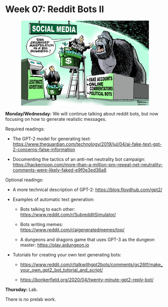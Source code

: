 # Week 07: Reddit Bots II

<center>
<img width='80%' src=cartoon.png />
</center>

<!--
**Quiz:**
No quiz this week :)
The completed `quiz.pdf` should be submitted to sakai by Friday at midnight.
-->

**Monday/Wednesday:**
We will continue talking about reddit bots,
but now focusing on how to generate realistic messages.

Required readings:

* The GPT-2 model for generating text: https://www.theguardian.com/technology/2019/jul/04/ai-fake-text-gpt-2-concerns-false-information

* Documenting the tactics of an anti-net neutrality bot campaign: https://hackernoon.com/more-than-a-million-pro-repeal-net-neutrality-comments-were-likely-faked-e9f0e3ed36a6

Optional readings:

* A more technical description of GPT-2: https://blog.floydhub.com/gpt2/

* Examples of automatic text generation:

    * Bots talking to each other: https://www.reddit.com/r/SubredditSimulator/

    * Bots writing memes: https://www.reddit.com/r/aigeneratedmemes/top/

    * A dungeons and dragons game that uses GPT-3 as the dungeon master: https://play.aidungeon.io

* Tutorials for creating your own text generating bots:

    * https://www.reddit.com/r/talkwithgpt2bots/comments/gc26tf/make_your_own_gpt2_bot_tutorial_and_script/

    * https://bonkerfield.org/2020/04/twenty-minute-gpt2-reply-bot/

<!--
* https://botwiki.org/bots/twitterbots/
-->

**Thursday:** Lab.

There is no prelab work.

<!--
## Lab
-->
